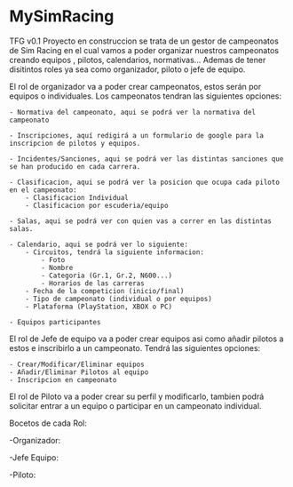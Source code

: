 # MySimRacing
TFG v0.1
Proyecto  en construccion se  trata de un gestor de campeonatos de Sim Racing en el cual vamos a poder organizar  nuestros campeonatos creando equipos , pilotos, calendarios, normativas...
Ademas de tener disitintos roles ya sea como organizador, piloto o jefe de equipo.

El rol de organizador va a poder crear campeonatos, estos serán por equipos o individuales.
Los campeonatos tendran las siguientes opciones:
	
	- Normativa del campeonato, aqui se podrá ver la normativa del campeonato

	- Inscripciones, aquí redigirá a un formulario de google para la inscripcion de pilotos y equipos.

	- Incidentes/Sanciones, aqui se podrá ver las distintas sanciones que se han producido en cada carrera.

	- Clasificacion, aqui se podrá ver la posicion que ocupa cada piloto en el campeonato:
		- Clasificacion Individual
		- Clasificacion por escuderia/equipo

	- Salas, aqui se podrá ver con quien vas a correr en las distintas salas.

	- Calendario, aqui se podrá ver lo siguiente:
		- Circuitos, tendrá la siguiente informacion:
			- Foto
			- Nombre
			- Categoria (Gr.1, Gr.2, N600...)
			- Horarios de las carreras
		- Fecha de la competicion (inicio/final)
		- Tipo de campeonato (individual o por equipos)
		- Plataforma (PlayStation, XBOX o PC)

	- Equipos participantes

El rol de Jefe de equipo va a poder crear equipos asi como añadir pilotos a estos e inscribirlo a un campeonato.
Tendrá las siguientes opciones:
	
	- Crear/Modificar/Eliminar equipos
	- Añadir/Eliminar Pilotos al equipo
	- Inscripcion en campeonato

El rol de Piloto va a poder crear su perfil y modificarlo, tambien podrá solicitar entrar a un equipo o participar en
un campeonato individual.

Bocetos de cada Rol:

-Organizador:

-Jefe Equipo:

-Piloto:
